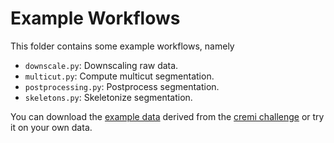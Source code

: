 # Example Workflows

This folder contains some example workflows, namely
- `downscale.py`: Downscaling raw data.
- `multicut.py`: Compute multicut segmentation.
- `postprocessing.py`: Postprocess segmentation.
- `skeletons.py`: Skeletonize segmentation.

You can download the [example data](https://drive.google.com/file/d/1E_Wpw9u8E4foYKk7wvx5RPSWvg_NCN7U/view?usp=sharing) derived from the [cremi challenge](https://cremi.org) or try it on your own data.
